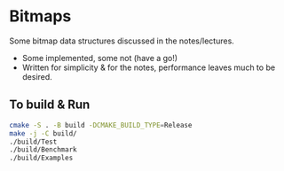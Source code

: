 # Bitmaps
Some bitmap data structures discussed in the notes/lectures.
- Some implemented, some not (have a go!)
- Written for simplicity & for the notes, performance leaves much to be desired.


## To build & Run
```bash
cmake -S . -B build -DCMAKE_BUILD_TYPE=Release
make -j -C build/
./build/Test
./build/Benchmark
./build/Examples
```